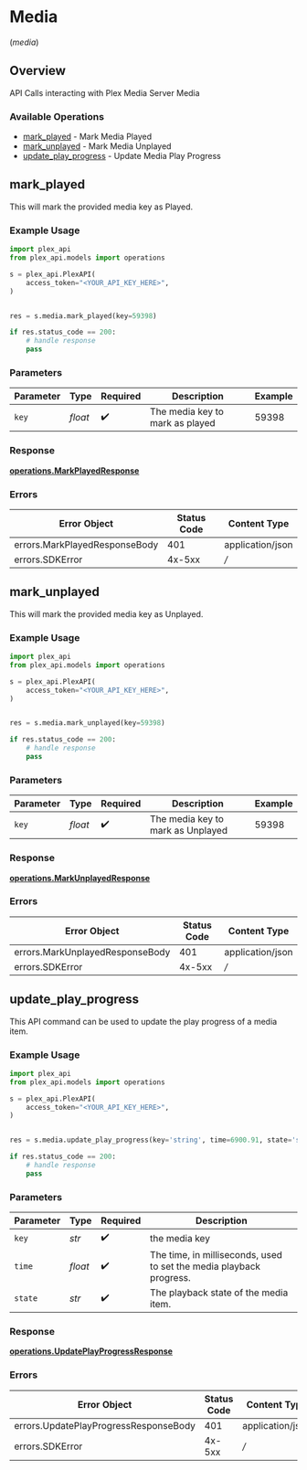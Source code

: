 # Media
(*media*)

## Overview

API Calls interacting with Plex Media Server Media


### Available Operations

* [mark_played](#mark_played) - Mark Media Played
* [mark_unplayed](#mark_unplayed) - Mark Media Unplayed
* [update_play_progress](#update_play_progress) - Update Media Play Progress

## mark_played

This will mark the provided media key as Played.

### Example Usage

```python
import plex_api
from plex_api.models import operations

s = plex_api.PlexAPI(
    access_token="<YOUR_API_KEY_HERE>",
)


res = s.media.mark_played(key=59398)

if res.status_code == 200:
    # handle response
    pass
```

### Parameters

| Parameter                       | Type                            | Required                        | Description                     | Example                         |
| ------------------------------- | ------------------------------- | ------------------------------- | ------------------------------- | ------------------------------- |
| `key`                           | *float*                         | :heavy_check_mark:              | The media key to mark as played | 59398                           |


### Response

**[operations.MarkPlayedResponse](../../models/operations/markplayedresponse.md)**
### Errors

| Error Object                  | Status Code                   | Content Type                  |
| ----------------------------- | ----------------------------- | ----------------------------- |
| errors.MarkPlayedResponseBody | 401                           | application/json              |
| errors.SDKError               | 4x-5xx                        | */*                           |

## mark_unplayed

This will mark the provided media key as Unplayed.

### Example Usage

```python
import plex_api
from plex_api.models import operations

s = plex_api.PlexAPI(
    access_token="<YOUR_API_KEY_HERE>",
)


res = s.media.mark_unplayed(key=59398)

if res.status_code == 200:
    # handle response
    pass
```

### Parameters

| Parameter                         | Type                              | Required                          | Description                       | Example                           |
| --------------------------------- | --------------------------------- | --------------------------------- | --------------------------------- | --------------------------------- |
| `key`                             | *float*                           | :heavy_check_mark:                | The media key to mark as Unplayed | 59398                             |


### Response

**[operations.MarkUnplayedResponse](../../models/operations/markunplayedresponse.md)**
### Errors

| Error Object                    | Status Code                     | Content Type                    |
| ------------------------------- | ------------------------------- | ------------------------------- |
| errors.MarkUnplayedResponseBody | 401                             | application/json                |
| errors.SDKError                 | 4x-5xx                          | */*                             |

## update_play_progress

This API command can be used to update the play progress of a media item.


### Example Usage

```python
import plex_api
from plex_api.models import operations

s = plex_api.PlexAPI(
    access_token="<YOUR_API_KEY_HERE>",
)


res = s.media.update_play_progress(key='string', time=6900.91, state='string')

if res.status_code == 200:
    # handle response
    pass
```

### Parameters

| Parameter                                                           | Type                                                                | Required                                                            | Description                                                         |
| ------------------------------------------------------------------- | ------------------------------------------------------------------- | ------------------------------------------------------------------- | ------------------------------------------------------------------- |
| `key`                                                               | *str*                                                               | :heavy_check_mark:                                                  | the media key                                                       |
| `time`                                                              | *float*                                                             | :heavy_check_mark:                                                  | The time, in milliseconds, used to set the media playback progress. |
| `state`                                                             | *str*                                                               | :heavy_check_mark:                                                  | The playback state of the media item.                               |


### Response

**[operations.UpdatePlayProgressResponse](../../models/operations/updateplayprogressresponse.md)**
### Errors

| Error Object                          | Status Code                           | Content Type                          |
| ------------------------------------- | ------------------------------------- | ------------------------------------- |
| errors.UpdatePlayProgressResponseBody | 401                                   | application/json                      |
| errors.SDKError                       | 4x-5xx                                | */*                                   |
